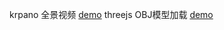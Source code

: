krpano 全景视频
<a href="https://lookforlycorisradiata.github.io/learn/player/krpano.html?xml=examples/videopano/videopano.xml">demo</a>
threejs OBJ模型加载
<a href="https://lookforlycorisradiata.github.io/learn/threejs/3d_OBJ.html">demo</a>

